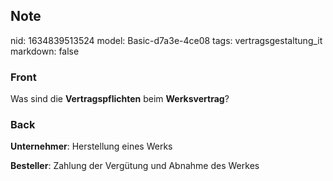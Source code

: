 ## Note
nid: 1634839513524
model: Basic-d7a3e-4ce08
tags: vertragsgestaltung_it
markdown: false

### Front
Was sind die <b>Vertragspflichten</b> beim <b>Werksvertrag</b>?

### Back
<b>Unternehmer</b>: Herstellung eines Werks
<div>
  <b>Besteller</b>: Zahlung der Vergütung und Abnahme des Werkes
</div>
